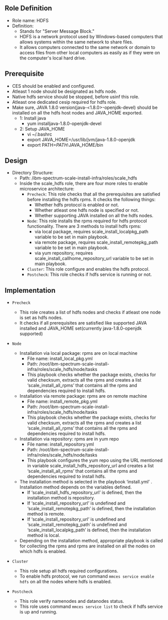 Role Definition
-------------------------------
- Role name: HDFS
- Definition:
  - Stands for "Server Message Block."
  - HDFS is a network protocol used by Windows-based computers that allows systems within the same network to share files.
  - It allows computers connected to the same network or domain to access files from other local computers as easily as if they 
  were on the computer's local hard drive.

Prerequisite
----------------------------
- CES should be enabled and configured.
- Atleast 1 node should be designated as hdfs node.
- Native hdfs service should be stopped, before usinf this role.
- Atleast one dedicated cesip required for hdfs role.
- Make sure, JAVA 1.8.0 version(java-<1.8.0>-openjdk-devel) should be installed on all the hdfs host nodes and JAVA_HOME exported.
  - 1: Install java
     - yum installjava-1.8.0-openjdk-devel
  - 2: Setup JAVA_HOME
     - vi ~/.bashrc
     - export JAVA_HOME=/usr/lib/jvm/java-1.8.0-openjdk
     - export PATH=$PATH:$JAVA_HOME/bin

Design
---------------------------
- Directory Structure:
  - Path: /ibm-spectrum-scale-install-infra/roles/scale_hdfs
  - Inside the scale_hdfs role, there are four more roles to enable microservice architecture:
    - `Precheck`: This role checks that all the prerequisites are satisfied before installing the hdfs rpms. It checks the following things:
      - Whether hdfs protocol is enabled or not.
      - Whether atleast one hdfs node is specified or not.
      - Whether supporting JAVA installed on all the hdfs nodes.
    - `Node`: This role installs the rpms required for hdfs protocol functionality. There are 3 methods to install hdfs rpms:  
      - via local package, requires  scale_install_localpkg_path variable to be set in main playbook.
      - via remote package, requires scale_install_remotepkg_path variable to be set in main playbook.
      - via yum repository, requires scale_install_callhome_repository_url variable to be set in main playbook.
    - `Cluster`: This role configure and enables the hdfs protocol.
    - `Postcheck`: This role checks if hdfs service is running or not.

Implementation
-------------------------
- `Precheck`
  - This role creates a list of hdfs nodes and checks if atleast one node is set as hdfs nodes.
  - It checks if all prerequisites are satisfied like supported JAVA installed and JAVA_HOME set(currently java-1.8.0-openjdk supported)
  
- `Node`
  - Installation via local package: rpms are on local machine
    - File name: install_local_pkg.yml
    - Path: /root/ibm-spectrum-scale-install-infra/roles/scale_hdfs/node/tasks
    - This playbook checks whether the package exists, checks for valid checksum, extracts all the rpms and creates a list 
    ‘scale_install_all_rpms’ that contains all the rpms and dependencies required to install hdfs.
  - Installation via remote package: rpms are on remote machine
    - File name: install_remote_pkg.yml
    - Path: /root/ibm-spectrum-scale-install-infra/roles/scale_hdfs/node/tasks
    - This playbook checks whether the package exists, checks for valid checksum, extracts all the rpms and creates a list ‘scale_install_all_rpms’ that contains all the rpms and dependencies required to install hdfs.
  - Installation via repository: rpms are in yum repo
    - File name: install_repository.yml
    - Path: /root/ibm-spectrum-scale-install-infra/roles/scale_hdfs/node/tasks
    - This playbook configures the yum repo using the URL mentioned in variable scale_install_hdfs_repository_url and creates a list ‘scale_install_all_rpms’ that contains all the rpms and dependencies required to install hdfs.
  - The installation method is selected in the playbook ‘install.yml’ . Installation method depends on the variables defined.
    - If  ‘scale_install_hdfs_repository_url’ is defined, then the installation method is repository.
    -	If  ‘scale_install_repository_url’ is undefined and ‘scale_install_remotepkg_path’ is defined, then the installation method is remote.
    -	If  ‘scale_install_repository_url’ is undefined and ‘scale_install_remotepkg_path’ is undefined and ‘scale_install_localpkg_path’ is defined, then the installation method is local.
  - Depending on the installation method, appropriate playbook is called for collecting the rpms and rpms are installed on all the nodes on which hdfs is enabled. 
  
- `Cluster`
  - This role setup all hdfs required configurations.
  - To enable hdfs protocol, we run command `mmces service enable hdfs` on all the nodes where hdfs is enabled.
  
- `Postcheck`
  - This role verify namenodes and datanodes status.
  - This role uses command `mmces service list` to check if hdfs service is up and running.
